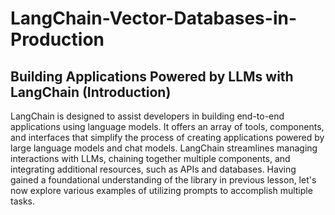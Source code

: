 # LangChain-Vector-Databases-in-Production

## Building Applications Powered by LLMs with LangChain (Introduction)

LangChain is designed to assist developers in building end-to-end applications using language models. It offers an array of tools, components, and interfaces that simplify the process of creating applications powered by large language models and chat models. LangChain streamlines managing interactions with LLMs, chaining together multiple components, and integrating additional resources, such as APIs and databases. Having gained a foundational understanding of the library in previous lesson, let's now explore various examples of utilizing prompts to accomplish multiple tasks.
